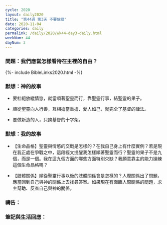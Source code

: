 ```yaml
---
cycle: 2020
layout: daily2020
title: "第44週 第3天 不要放縱"
date: 2020-11-04
categories: daily
permalink: /daily/2020/wk44-day3-daily.html
weekNum: 44
dayNum: 3
---
```


### 問題：我們應當怎樣看待在主裡的自由？

{%- include BibleLinks2020.html -%}

### 默想：神的故事 
+ 要杜絕放縱情慾，就當順著聖靈而行，靠聖靈行事，結聖靈的果子。

+ 順從聖靈向人行善，互相擔當重擔、愛人如己，就完全了基督的律法。

+ 要做新造的人，只誇基督的十字架。

### 默想：我的故事
+ 【生命品格】聖靈與情慾的交戰是怎樣的？在我自己身上有什麼實例？若是現在我正處在爭戰之中，這段經文提醒我怎樣順著聖靈而行？聖靈的果子不是九個，而是一個。我在這九個方面的哪些方面特別欠缺？我願意靠主的能力操練這個生命品格嗎？

+ 【肢體關係】順從聖靈行事以後的肢體關係會是怎樣的？人際關係出了問題，應當回到自己與神的關係上去找尋答案。如果現在有面臨人際關係的問題，求主幫助、反省自己與神的關係。

### 禱告：

### 筆記與生活回應：


